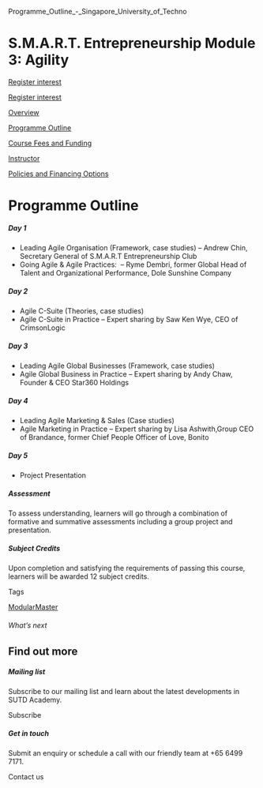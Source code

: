 Programme_Outline_-_Singapore_University_of_Techno



S.M.A.R.T. Entrepreneurship Module 3: Agility
=============================================

[Register interest](/admissions/academy/modular-master/register-your-interest-modularmaster-certificate-in-SMART-entrepreneurship)

[Register interest](/admissions/academy/modular-master/register-your-interest-modularmaster-certificate-in-SMART-entrepreneurship)

[Overview](/course/smart-entrepreneurship-module-3-agility/#tabs)

[Programme Outline](/course/smart-entrepreneurship-module-3-agility/programme-outline/#tabs)

[Course Fees and Funding](/course/smart-entrepreneurship-module-3-agility/course-fees-and-funding/#tabs)

[Instructor](/course/smart-entrepreneurship-module-3-agility/instructor/#tabs)

[Policies and Financing Options](/course/smart-entrepreneurship-module-3-agility/policies-and-financing-options/#tabs)

Programme Outline
=================

##### Day 1

* Leading Agile Organisation (Framework, case studies) – Andrew Chin, Secretary General of S.M.A.R.T Entrepreneurship Club
* Going Agile & Agile Practices:  – Ryme Dembri, former Global Head of Talent and Organizational Performance, Dole Sunshine Company

##### Day 2

* Agile C-Suite (Theories, case studies)
* Agile C-Suite in Practice – Expert sharing by Saw Ken Wye, CEO of CrimsonLogic

##### Day 3

* Leading Agile Global Businesses (Framework, case studies)
* Agile Global Business in Practice – Expert sharing by Andy Chaw, Founder & CEO Star360 Holdings

##### Day 4

* Leading Agile Marketing & Sales (Case studies)
* Agile Marketing in Practice – Expert sharing by Lisa Ashwith,Group CEO of Brandance, former Chief People Officer of Love, Bonito

##### Day 5

* Project Presentation

##### Assessment

To assess understanding, learners will go through a combination of formative and summative assessments including a group project and presentation.

##### **Subject Credits**

Upon completion and satisfying the requirements of passing this course, learners will be awarded 12 subject credits.

Tags

[ModularMaster](/admissions/academy/courses-and-modules/?academy-type-course=792)

###### What’s next

Find out more
-------------

##### Mailing list

Subscribe to our mailing list and learn about the latest developments in SUTD Academy.

Subscribe

##### Get in touch

Submit an enquiry or schedule a call with our friendly team at +65 6499 7171.

Contact us

